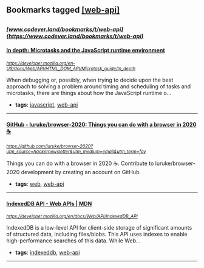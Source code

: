 ## Bookmarks tagged [[web-api]](https://www.codever.land/search?q=[web-api])

_<sup><sup>[www.codever.land/bookmarks/t/web-api](https://www.codever.land/bookmarks/t/web-api)</sup></sup>_
---
#### [In depth: Microtasks and the JavaScript runtime environment](https://developer.mozilla.org/en-US/docs/Web/API/HTML_DOM_API/Microtask_guide/In_depth)
_<sup>https://developer.mozilla.org/en-US/docs/Web/API/HTML_DOM_API/Microtask_guide/In_depth</sup>_

When debugging or, possibly, when trying to decide upon the best approach to solving a problem around timing and scheduling of tasks and microtasks, there are things about how the JavaScript runtime o...
* **tags**: [javascript](../tagged/javascript.md), [web-api](../tagged/web-api.md)
---
#### [GitHub - luruke/browser-2020: Things you can do with a browser in 2020 ☕️](https://github.com/luruke/browser-2020?utm_source=hackernewsletter&utm_medium=email&utm_term=fav)
_<sup>https://github.com/luruke/browser-2020?utm_source=hackernewsletter&utm_medium=email&utm_term=fav</sup>_

Things you can do with a browser in 2020 ☕️. Contribute to luruke/browser-2020 development by creating an account on GitHub.
* **tags**: [web](../tagged/web.md), [web-api](../tagged/web-api.md)
---
#### [IndexedDB API - Web APIs | MDN](https://developer.mozilla.org/en/docs/Web/API/IndexedDB_API)
_<sup>https://developer.mozilla.org/en/docs/Web/API/IndexedDB_API</sup>_

IndexedDB is a low-level API for client-side storage of significant amounts of structured data, including files/blobs. This API uses indexes to enable high-performance searches of this data. While Web...
* **tags**: [indexeddb](../tagged/indexeddb.md), [web-api](../tagged/web-api.md)
---
